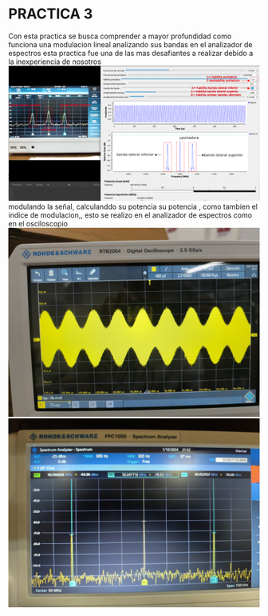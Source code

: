 # PRACTICA 3
Con  esta practica se busca comprender a mayor profundidad como funciona una modulacion lineal analizando sus bandas en el analizador de espectros 
esta practica fue una de las mas desafiantes a realizar debido a la inexperiencia de nosotros 
![Descripción](Practica_3/imagnes/descarga.png)
modulando la señal, calculanddo su potencia su potencia , como tambien el indice de modulacion,, esto se realizo en el analizador de espectros como en el osciloscopio
![Texto alternativo](Practica_3/imagnes/1.jpg)
![Texto alternativo](Practica_3/imagnes/3.jpg)



